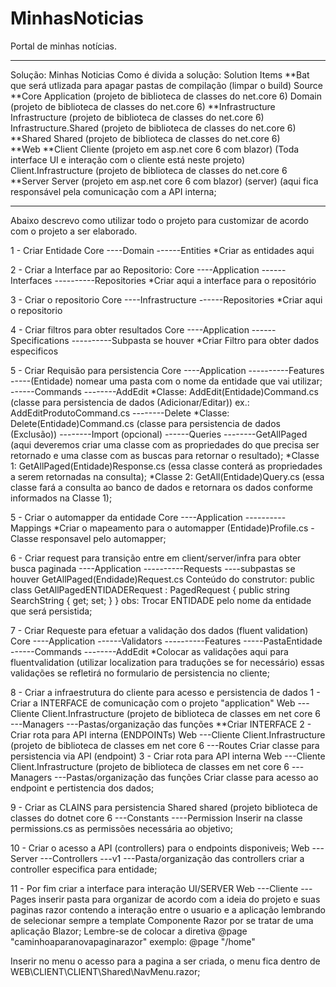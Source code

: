 # MinhasNoticias
Portal de minhas notícias.
*******************************************************************************************************************************
Solução: Minhas Noticias
Como é divida a solução:
Solution Items
    **Bat que será utlizada para apagar pastas de compilação (limpar o build)
Source
	**Core 
	  Application (projeto de biblioteca de classes do net.core 6)
	  Domain (projeto de biblioteca de classes do net.core 6)
	**Infrastructure 
	  Infrastructure (projeto de biblioteca de classes do net.core 6)
	  Infrastructure.Shared (projeto de biblioteca de classes do net.core 6)
	**Shared
	  Shared (projeto de biblioteca de classes do net.core 6)	
	**Web
	  **Client
		Cliente (projeto em asp.net core 6 com blazor) (Toda interface UI e interação com o cliente está neste projeto)
		Client.Infrastructure (projeto de biblioteca de classes do net.core 6
	  **Server
		Server (projeto em asp.net core 6 com blazor) (server) (aqui fica responsável pela comunicação com a API interna;
*******************************************************************************************************************************


Abaixo descrevo como utilizar todo o projeto para customizar de acordo com o projeto a ser elaborado.

1 - Criar Entidade
    Core
	----Domain
	    ------Entities
		      *Criar as entidades aqui
			  
2 - Criar a Interface par ao Repositorio:
    Core
	----Application
	    ------Interfaces
		      ----------Repositories
			            *Criar aqui a interface para o repositório
						
3 - Criar o repositorio 
    Core
	----Infrastructure
	    ------Repositories
		      *Criar aqui o repositorio 
			  
4 - Criar filtros para obter resultados
    Core
	----Application
	    ------Specifications
		      ----------Subpasta se houver
			            *Criar Filtro para obter dados especificos

5 - Criar Requisão para persistencia
    Core
	----Application
        ----------Features
	              -----(Entidade) nomear uma pasta com o nome da entidade que vai utilizar;
						     ------Commands
							       --------AddEdit
										   *Classe: AddEdit(Entidade)Command.cs (classe para persistencia de dados (Adicionar/Editar))
										   ex.: AddEditProdutoCommand.cs 
								   --------Delete
											*Classe: Delete(Entidade)Command.cs (classe para persistencia de dados (Exclusão))
								   --------Import (opcional)
						     ------Queries
							       --------GetAllPaged (aqui deveremos criar uma classe com as propriedades do que precisa ser retornado e uma classe com as buscas para retornar o resultado);
							               *Classe 1: GetAllPaged(Entidade)Response.cs (essa classe conterá as propriedades a serem retornadas na consulta);
										   *Classe 2: GetAll(Entidade)Query.cs (essa classe fará a consulta ao banco de dados e retornara os dados conforme informados na Classe 1);

5 - Criar o automapper da entidade
    Core
	----Application
        ----------Mappings
		          *Criar o mapeamento para o automapper
				  (Entidade)Profile.cs - Classe responsavel pelo automapper;

6 - Criar request para transição entre em client/server/infra para obter busca paginada
	----Application
        ----------Requests
				  ----subpastas se houver 
				      GetAllPaged(Endidade)Request.cs 
					  Conteúdo do construtor:
					  public class GetAllPagedENTIDADERequest : PagedRequest
					{
						public string SearchString { get; set; }
					}
					obs: Trocar ENTIDADE pelo nome da entidade que será persistida;

7 - Criar Requeste para efetuar a validação dos dados (fluent validation)
    Core
	----Application
	    ------Validators
		      ----------Features
			            -----PastaEntidade
						     ------Commands
							       --------AddEdit
								           *Colocar as validações aqui para fluentvalidation (utilizar localization para traduções se for necessário) essas validações se refletirá 
										    no formulario de persistencia no cliente;




8 - Criar a infraestrutura do cliente para acesso e persistencia de dados 
    1 - Criar a INTERFACE de comunicação com o projeto "application"
	    Web
		---Cliente 
		   Client.Infrastructure (projeto de biblioteca de classes em net core 6
		   ---Managers
		      ---Pastas/organização das funções
			     **Criar INTERFACE 
	2 - Criar rota para API interna (ENDPOINTs)
	    Web
		---Cliente 
		   Client.Infrastructure (projeto de biblioteca de classes em net core 6
		   ---Routes
		      Criar classe para persistencia via API (endpoint)
	3 - Criar rota para API interna 
	    Web
		---Cliente 
		   Client.Infrastructure (projeto de biblioteca de classes em net core 6
		   ---Managers
		      ---Pastas/organização das funções
			     Criar classe para acesso ao endpoint e pertistencia dos dados;
				 
9 - Criar as CLAINS para persistencia 
    Shared 
         shared (projeto biblioteca de classes do dotnet core 6
		 ---Constants
		    ----Permission
			    Inserir na classe permissions.cs as permissões necessária ao objetivo;
	    
10 - Criar o acesso a API (controllers) para o endpoints disponiveis;
	    Web
		---Server 
		   ---Controllers
				---v1
					---Pasta/organização das controllers 
					   criar a controller especifica para entidade;
				 
11 - Por fim criar a interface para interação UI/SERVER
	    Web
		---Cliente 
		   ---Pages
		      inserir pasta para organizar de acordo com a ideia do projeto e suas paginas razor contendo a interação entre o usuario e a aplicação
			  lembrando de selecionar sempre a template Componente Razor por se tratar de uma aplicação Blazor;
			  Lembre-se de colocar a diretiva @page "caminhoaparanovapaginarazor" exemplo: @page "/home"
       			  
Inserir no menu o acesso para a pagina a ser criada, o  menu fica dentro de  	WEB\CLIENT\CLIENT\Shared\NavMenu.razor; 
